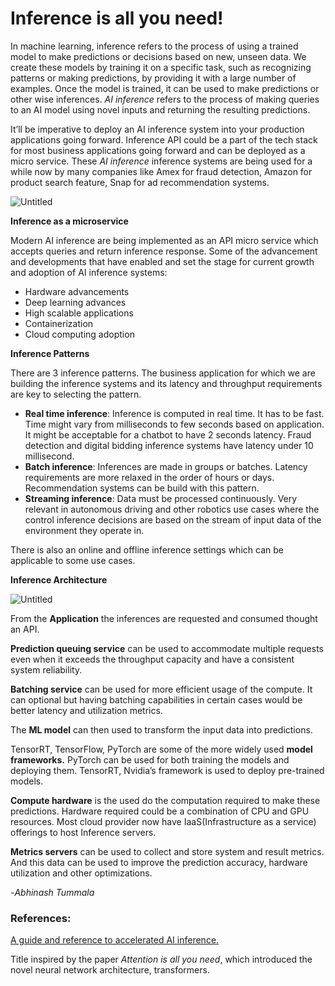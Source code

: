 # Inference is all you need!

In machine learning, inference refers to the process of using a trained model to make predictions or decisions based on new, unseen data. We create these models by training it on a specific task, such as recognizing patterns or making predictions, by providing it with a large number of examples. Once the model is trained, it can be used to make predictions or other wise inferences. _AI inference_ refers to the process of making queries to an AI model using novel inputs and returning the resulting predictions.

It’ll be imperative to deploy an AI inference system into your production applications going forward. Inference API could be a part of the tech stack for most business applications going forward and can be deployed as a micro service. These _AI inference_ inference systems are being used for a while now by many companies like Amex for fraud detection, Amazon for product search feature, Snap for ad recommendation systems.

![Untitled](https://s3-us-west-2.amazonaws.com/secure.notion-static.com/f9d90faf-49de-4ae9-a100-f2bd3e9f906a/Untitled.png)

**Inference as a microservice**

Modern AI inference are being implemented as an API micro service which accepts queries and return inference response. Some of the advancement and developments that have enabled and set the stage for current growth and adoption of AI inference systems:

- Hardware advancements
- Deep learning advances
- High scalable applications
- Containerization
- Cloud computing adoption

**Inference Patterns**

There are 3 inference patterns. The business application for which we are building the inference systems and its latency and throughput requirements are key to selecting the pattern.

- **Real time inference**: Inference is computed in real time. It has to be fast. Time might vary from milliseconds to few seconds based on application. It might be acceptable for a chatbot to have 2 seconds latency. Fraud detection and digital bidding inference systems have latency under 10 millisecond.
- **Batch inference**: Inferences are made in groups or batches. Latency requirements are more relaxed in the order of hours or days. Recommendation systems can be build with this pattern.
- **Streaming inference**: Data must be processed continuously. Very relevant in autonomous driving and other robotics use cases where the control inference decisions are based on the stream of input data of the environment they operate in.

There is also an online and offline inference settings which can be applicable to some use cases.

**Inference Architecture**

![Untitled](https://s3-us-west-2.amazonaws.com/secure.notion-static.com/a6337fec-913c-4f8b-9a57-617e495e7592/Untitled.png)

From the **Application** the inferences are requested and consumed thought an API.

**Prediction queuing service** can be used to accommodate multiple requests even when it exceeds the throughput capacity and have a consistent system reliability.

**Batching service** can be used for more efficient usage of the compute. It can optional but having batching capabilities in certain cases would be better latency and utilization metrics.

The **ML model** can then used to transform the input data into predictions.

TensorRT, TensorFlow, PyTorch are some of the more widely used **model frameworks.** PyTorch can be used for both training the models and deploying them. TensorRT, Nvidia’s framework is used to deploy pre-trained models.

**Compute hardware** is the used do the computation required to make these predictions. Hardware required could be a combination of CPU and GPU resources. Most cloud provider now have IaaS(Infrastructure as a service) offerings to host Inference servers.

**Metrics servers** can be used to collect and store system and result metrics. And this data can be used to improve the prediction accuracy, hardware utilization and other optimizations.

-_Abhinash Tummala_

### References:

[A guide and reference to accelerated AI inference.](https://resources.nvidia.com/en-us-inference-resources-ug/?nvid=nv-int-billweb-733790#cid=dl05_nv-int-billweb_en-us)

Title inspired by the paper _Attention is all you need_, which introduced the novel neural network architecture, transformers.
